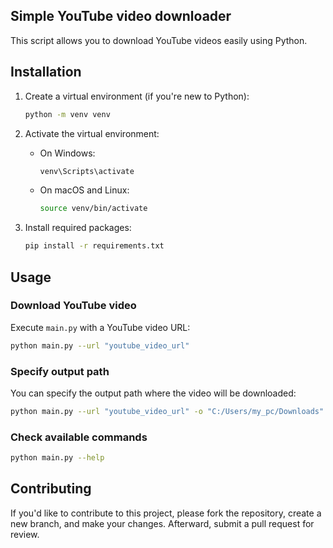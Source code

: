 ## Simple YouTube video downloader

This script allows you to download YouTube videos easily using Python.

## Installation

1. Create a virtual environment (if you're new to Python):

    ```bash
    python -m venv venv
    ```

2. Activate the virtual environment:

    - On Windows:

        ```bash
        venv\Scripts\activate
        ```

    - On macOS and Linux:

        ```bash
        source venv/bin/activate
        ```

3. Install required packages:

    ```bash
    pip install -r requirements.txt
    ```

## Usage

### Download YouTube video

Execute `main.py` with a YouTube video URL:

```bash
python main.py --url "youtube_video_url"
```

### Specify output path
You can specify the output path where the video will be downloaded:

```bash
python main.py --url "youtube_video_url" -o "C:/Users/my_pc/Downloads"
```

### Check available commands
```bash
python main.py --help
```

## Contributing
If you'd like to contribute to this project, please fork the repository, create a new branch, and make your changes. Afterward, submit a pull request for review.



